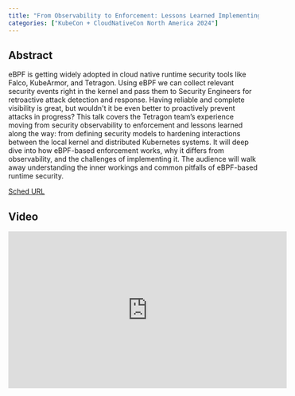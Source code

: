 ```yaml
---
title: "From Observability to Enforcement: Lessons Learned Implementing eBPF Runtime Security - Anna Kapuścińska & Kornilios Kourtis, Isovalent"
categories: ["KubeCon + CloudNativeCon North America 2024"]
---
```


## Abstract

eBPF is getting widely adopted in cloud native runtime security tools like Falco, KubeArmor, and Tetragon. Using eBPF we can collect relevant security events right in the kernel and pass them to Security Engineers for retroactive attack detection and response. Having reliable and complete visibility is great, but wouldn't it be even better to proactively prevent attacks in progress? This talk covers the Tetragon team’s experience moving from security observability to enforcement and lessons learned along the way: from defining security models to hardening interactions between the local kernel and distributed Kubernetes systems. It will deep dive into how eBPF-based enforcement works, why it differs from observability, and the challenges of implementing it. The audience will walk away understanding the inner workings and common pitfalls of eBPF-based runtime security.

[Sched URL](https://kccncna2024.sched.com/event/feed2a6eace40035acd26adf11b6d0b0)

## Video

<iframe width='560' height='315' src='https://www.youtube.com/embed/Hw469I5GKmY' frameborder='0' allow='accelerometer; autoplay; encrypted-media; gyroscope; picture-in-picture' allowfullscreen></iframe>
